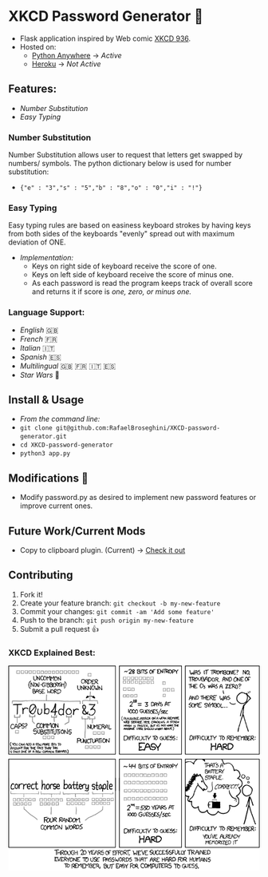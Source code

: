 # XKCD Password Generator :closed_lock_with_key:

* Flask application inspired by Web comic [XKCD 936](#xkcd-explained-best).
* Hosted on:
  * [Python Anywhere](http://tortellinibroseghini.pythonanywhere.com/) -> *Active*
  * [Heroku](https://xkcd-pass-gen.herokuapp.com/) -> *Not Active*

## Features:
 * *Number Substitution*
 * *Easy Typing*

### Number Substitution

Number Substitution allows user to request that letters get swapped by numbers/
symbols. The python dictionary below is used for number substitution:
  * `{"e" : "3","s" : "5","b" : "8","o" : "0","i" : "!"}`

### Easy Typing
Easy typing rules are based on easiness keyboard strokes by having keys from both sides of
the keyboards "evenly" spread out with maximum deviation of ONE.
  * *Implementation:*
    * Keys on right side of keyboard receive the score of one.
    * Keys on left side of keyboard receive the score of minus one.
    * As each password is read the program keeps track of overall score
      and returns it if score is *one, zero, or minus one.*

### Language Support:
  * *English* :uk:
  * *French* :fr:
  * *Italian* :it:
  * *Spanish* :es:
  * *Multilingual* :uk: :fr: :it: :es:
  * *Star Wars* :space_invader:

## Install & Usage
* *From the command line:*
* `git clone git@github.com:RafaelBroseghini/XKCD-password-generator.git`
* `cd XKCD-password-generator`
* `python3 app.py`

## Modifications :hammer:
  * Modify password.py as desired to implement new password features or improve current ones.

## Future Work/Current Mods
  * Copy to clipboard plugin. (Current) -> [Check it out](https://github.com/RafaelBroseghini/XKCD-password-generator/tree/clipboard_plugin)

## Contributing

1. Fork it!
2. Create your feature branch: `git checkout -b my-new-feature`
3. Commit your changes: `git commit -am 'Add some feature'`
4. Push to the branch: `git push origin my-new-feature`
5. Submit a pull request :+1:

### XKCD Explained Best:
![alt text](static/img/password.png)
